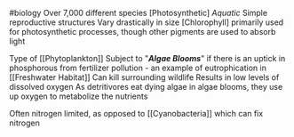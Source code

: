 #biology 
Over 7,000 different species
[Photosynthetic]
*Aquatic*
Simple reproductive structures
Vary drastically in size
[Chlorophyll] primarily used for photosynthetic processes, though other pigments are used to absorb light

Type of [[Phytoplankton]]
Subject to "***Algae Blooms***" if there is an uptick in phosphorous from fertilizer pollution - an example of eutrophication in [[Freshwater Habitat]]
	Can kill surrounding wildlife
	Results in low levels of dissolved oxygen
		As detritivores eat dying algae in algae blooms, they use up oxygen to metabolize the nutrients 

Often nitrogen limited, as opposed to [[Cyanobacteria]] which can fix nitrogen